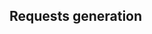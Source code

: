 ## Requests generation

<!-- @include: if-controller.md -->
<!-- @include: loops/index.md -->
<!-- @include: transaction-controller.md -->
<!-- @include: csv-dataset.md -->
<!-- @include: counter.md -->
<!-- @include: jsr223-pre-processor.md -->
<!-- @include: timers.md -->
<!-- @include: throughput-timer.md -->
<!-- @include: percent-controller.md -->
<!-- @include: weighted-switch-controller.md -->
<!-- @include: parallel-controller.md -->
